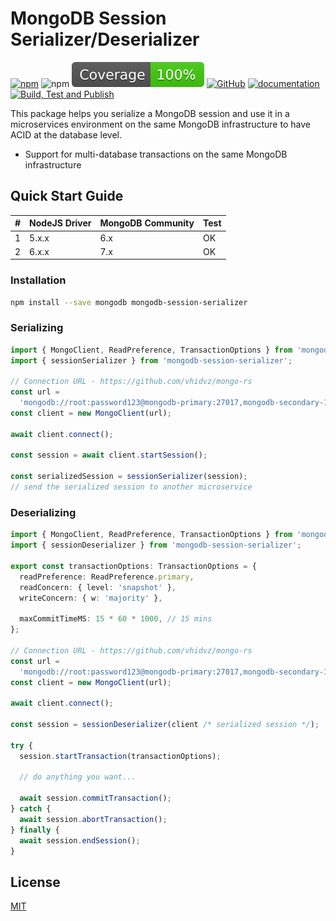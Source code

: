 # MongoDB Session Serializer/Deserializer

[![npm](https://img.shields.io/npm/v/mongodb-session-serializer)](https://www.npmjs.com/package/mongodb-session-serializer)
![npm](https://img.shields.io/npm/dm/mongodb-session-serializer)
[![Coverage](https://raw.githubusercontent.com/vhidvz/mongodb-session-serializer/main/coverage-badge.svg)](https://htmlpreview.github.io/?https://github.com/vhidvz/mongodb-session-serializer/blob/main/docs/coverage/lcov-report/index.html)
[![GitHub](https://img.shields.io/github/license/vhidvz/mongodb-session-serializer?style=flat)](https://github.com/vhidvz/mongodb-session-serializer/blob/main/LICENSE)
[![documentation](https://img.shields.io/badge/documentation-click_to_read-c27cf4)](https://vhidvz.github.io/mongodb-session-serializer/)
[![Build, Test and Publish](https://github.com/vhidvz/mongodb-session-serializer/actions/workflows/npm-ci.yml/badge.svg)](https://github.com/vhidvz/mongodb-session-serializer/actions/workflows/npm-ci.yml)

This package helps you serialize a MongoDB session and use it in a microservices environment on the same MongoDB infrastructure to have ACID at the database level.

- Support for multi-database transactions on the same MongoDB infrastructure

## Quick Start Guide

| #   | NodeJS Driver | MongoDB Community | Test |
| --- | ------------- | ----------------- | ---- |
| 1   | 5.x.x         | 6.x               | OK   |
| 2   | 6.x.x         | 7.x               | OK   |

### Installation

```sh
npm install --save mongodb mongodb-session-serializer
```

### Serializing

```ts
import { MongoClient, ReadPreference, TransactionOptions } from 'mongodb';
import { sessionSerializer } from 'mongodb-session-serializer';

// Connection URL - https://github.com/vhidvz/mongo-rs
const url =
  'mongodb://root:password123@mongodb-primary:27017,mongodb-secondary-1:27018,mongodb-secondary-2:27019,mongodb-arbiter:27020/?replicaSet=rs0';
const client = new MongoClient(url);

await client.connect();

const session = await client.startSession();

const serializedSession = sessionSerializer(session);
// send the serialized session to another microservice
```

### Deserializing

```ts
import { MongoClient, ReadPreference, TransactionOptions } from 'mongodb';
import { sessionDeserializer } from 'mongodb-session-serializer';

export const transactionOptions: TransactionOptions = {
  readPreference: ReadPreference.primary,
  readConcern: { level: 'snapshot' },
  writeConcern: { w: 'majority' },

  maxCommitTimeMS: 15 * 60 * 1000, // 15 mins
};

// Connection URL - https://github.com/vhidvz/mongo-rs
const url =
  'mongodb://root:password123@mongodb-primary:27017,mongodb-secondary-1:27018,mongodb-secondary-2:27019,mongodb-arbiter:27020/?replicaSet=rs0';
const client = new MongoClient(url);

await client.connect();

const session = sessionDeserializer(client /* serialized session */);

try {
  session.startTransaction(transactionOptions);

  // do anything you want...

  await session.commitTransaction();
} catch {
  await session.abortTransaction();
} finally {
  await session.endSession();
}
```

## License

[MIT](https://github.com/vhidvz/mongodb-session-serializer/blob/main/LICENSE)
